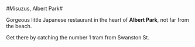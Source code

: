 #Misuzus, Albert Park#

Gorgeous little Japanese restaurant in the heart of **Albert Park**,  not far from the beach.  

Get there by catching the number 1 tram from Swanston St.

